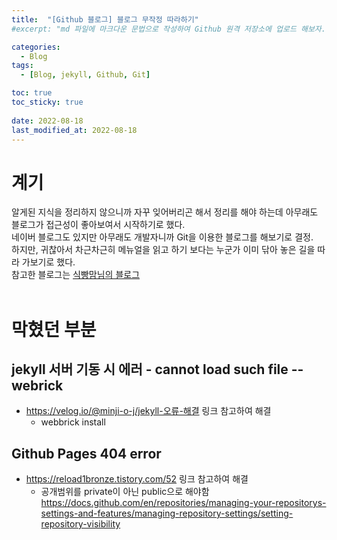 ```yaml
---
title:  "[Github 블로그] 블로그 무작정 따라하기"
#excerpt: "md 파일에 마크다운 문법으로 작성하여 Github 원격 저장소에 업로드 해보자. 에디터는 Visual Studio code 사용! 로컬 서버에서 확인도 해보자. "

categories:
  - Blog
tags:
  - [Blog, jekyll, Github, Git]

toc: true
toc_sticky: true
 
date: 2022-08-18
last_modified_at: 2022-08-18
---
```

# 계기
알게된 지식을 정리하지 않으니까 자꾸 잊어버리곤 해서 정리를 해야 하는데 아무래도 블로그가 접근성이 좋아보여서 시작하기로 했다.<br>
네이버 블로그도 있지만 아무래도 개발자니까 Git을 이용한 블로그를 해보기로 결정.<br>
하지만, 귀찮아서 차근차근히 메뉴얼을 읽고 하기 보다는 누군가 이미 닦아 놓은 길을 따라 가보기로 했다.<br>
참고한 블로그는 [식빵맘님의 블로그](https://ansohxxn.github.io/)
<br>
<br>


# 막혔던 부분
## jekyll 서버 기동 시 에러 - cannot load such file -- webrick
- https://velog.io/@minji-o-j/jekyll-오류-해결 링크 참고하여 해결
    - webbrick install

## Github Pages 404 error
- https://reload1bronze.tistory.com/52 링크 참고하여 해결
    - 공개범위를 private이 아닌 public으로 해야함
    https://docs.github.com/en/repositories/managing-your-repositorys-settings-and-features/managing-repository-settings/setting-repository-visibility
